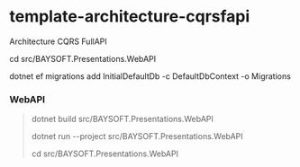 # template-architecture-cqrsfapi
Architecture CQRS FullAPI 

cd src/BAYSOFT.Presentations.WebAPI

dotnet ef migrations add InitialDefaultDb -c DefaultDbContext -o Migrations

### WebAPI
> dotnet build src/BAYSOFT.Presentations.WebAPI
> 
> dotnet run --project src/BAYSOFT.Presentations.WebAPI
> 
> cd src/BAYSOFT.Presentations.WebAPI